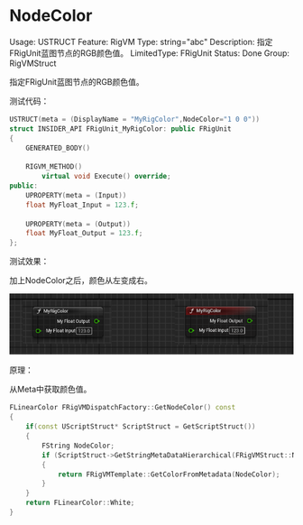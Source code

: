 # NodeColor

Usage: USTRUCT
Feature: RigVM
Type: string="abc"
Description: 指定FRigUnit蓝图节点的RGB颜色值。
LimitedType: FRigUnit
Status: Done
Group: RigVMStruct

指定FRigUnit蓝图节点的RGB颜色值。

测试代码：

```cpp
USTRUCT(meta = (DisplayName = "MyRigColor",NodeColor="1 0 0"))
struct INSIDER_API FRigUnit_MyRigColor: public FRigUnit
{
	GENERATED_BODY()

	RIGVM_METHOD()
		virtual void Execute() override;
public:
	UPROPERTY(meta = (Input))
	float MyFloat_Input = 123.f;

	UPROPERTY(meta = (Output))
	float MyFloat_Output = 123.f;
};
```

测试效果：

加上NodeColor之后，颜色从左变成右。

![Untitled](NodeColor/Untitled.png)

原理：

从Meta中获取颜色值。

```cpp
FLinearColor FRigVMDispatchFactory::GetNodeColor() const
{
	if(const UScriptStruct* ScriptStruct = GetScriptStruct())
	{
		FString NodeColor;
		if (ScriptStruct->GetStringMetaDataHierarchical(FRigVMStruct::NodeColorMetaName, &NodeColor))
		{
			return FRigVMTemplate::GetColorFromMetadata(NodeColor);
		}
	}
	return FLinearColor::White;
}

```